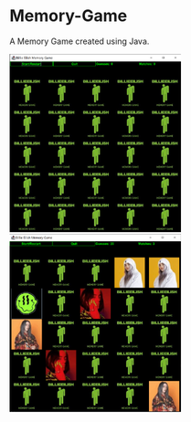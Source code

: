 # Memory-Game
A Memory Game created using Java.

<img src="https://github.com/jessiestalter/Memory-Game/blob/main/screenshot/memorygame1.PNG" alt="Memory Game Image 1" width="300"/> <img src="https://github.com/jessiestalter/Memory-Game/blob/main/screenshot/memorygame2.PNG" alt="Memory Game Image 2" width="300"/>
